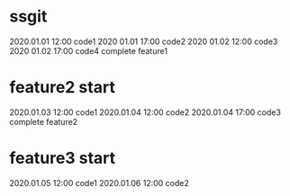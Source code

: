 # ssgit
2020.01.01 12:00 code1
2020 01.01 17:00 code2
2020 01.02 12:00 code3
2020 01.02 17:00 code4 complete feature1
# feature2 start
2020.01.03 12:00 code1
2020.01.04 12:00 code2
2020.01.04 17:00 code3 complete feature2 
# feature3 start
2020.01.05 12:00 code1
2020.01.06 12:00 code2